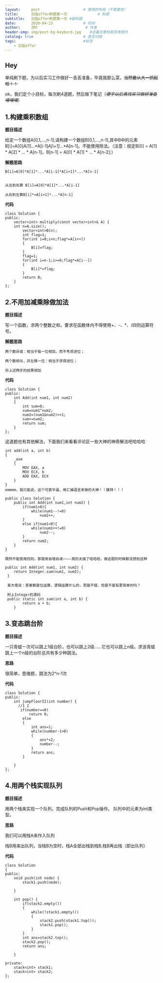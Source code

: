 ```yaml
---
layout:     post                    # 使用的布局（不需要改）
title:      剑指offer刷题第一次              # 标题 
subtitle:   剑指offer刷题第一次 #副标题
date:       2020-04-23              # 时间
author:     ZRF                      # 作者
header-img: img/post-bg-keybord.jpg    #这篇文章标题背景图片
catalog: true                       # 是否归档
tags:                               #标签
    - 剑指offer
---
```


## Hey
单纯刷下题，为以后实习工作做好一丢丢准备，毕竟我那么菜，~~当然要从大一抓起啦！！~~

ok，我们定个小目标，每次刷4道题，然后做下笔记（~~*便于以后真找实习做好准备嘻嘻嘻*~~）

## **1.构建乘积数组**

**题目描述**

给定一个数组A[0,1,...,n-1],请构建一个数组B[0,1,...,n-1],其中B中的元素B[i]=A[0]*A[1]*...*A[i-1]*A[i+1]*...*A[n-1]。不能使用除法。（注意：规定B[0] = A[1] * A[2] * ... * A[n-1]，B[n-1] = A[0] * A[1] * ... * A[n-2];）

**解题思路**




```
B[i]=A[0]*A[1]*...*A[i-1]*A[i+1]*...*A[n-1]


从左到右算 B[i]=A[0]*A[1]*...*A[i-1]

从右到左算B[i]*=A[i+1]*...*A[n-1]
```


**代码**



```
class Solution {
public:
    vector<int> multiply(const vector<int>& A) {
    int n=A.size();
        vector<int>B(n);
        int flag=1;
        for(int i=0;i<n;flag*=A[i++])
        {
            B[i]=flag;
        }
        flag=1;
        for(int i=n-1;i>=0;flag*=A[i--])
        {
            B[i]*=flag;
        }
        return B;
    }
};
```

## **2.不用加减乘除做加法**

**题目描述**

写一个函数，求两个整数之和，要求在函数体内不得使用+、-、*、/四则运算符号。

**解题思路**


```
两个数异或：相当于每一位相加，而不考虑进位；

两个数相与，并左移一位：相当于求得进位；

将上述两步的结果相加
```

**代码**

```
class Solution {
public:
    int Add(int num1, int num2)
    {
        int sum=0;
        sum=num1^num2;
        num2=(num1&num2)<<1;
        sum+=num2;
        return sum;
    }
};
```

这道题也有其他解法，下面我们来看看评论区一些大神的神奇解法吧哈哈哈


```
int add(int a, int b)
{
    _asm
    {
        MOV EAX, a
        MOV ECX, b
        ADD EAX, ECX
    }
}
emmmm，我只能说，这个可真牛逼，用汇编语言来做的大神！！膜拜！！！
```



```
public class Solution {
    public int Add(int num1,int num2) {
        if(num1>0){
            while(num1--!=0)
                num2++;
        }
        else if(num1<0){
            while(num1++!=0)
                num2--;
        }
        return num2;
    }
}

既然不能使用四则，那我用自增自减~~——真的太强了哈哈哈，做这题的时候都没想到这种
```


```
public int Add(int num1, int num2) {
    return Integer.sum(num1, num2);
 }
 
 某大佬说：答案都是位运算，逻辑运算什么的，思路不错，但是不是有更简单的吗？
 
 附上Integer的源码
 public static int sum(int a, int b) {
        return a + b;
    }
```

## **3.变态跳台阶**

**题目描述**

一只青蛙一次可以跳上1级台阶，也可以跳上2级……它也可以跳上n级。求该青蛙跳上一个n级的台阶总共有多少种跳法。


**思路**

很简单，思维题，跳法为2^n-1次

**代码**


```
class Solution {
public:
    int jumpFloorII(int number) {
      //1 2
       if(number==0)
           return 0;
        else
        {
            int ans=1;
            while(number-1>0)
            {
                ans*=2;
                number--;
            }
            return ans;
        }
        
    }
};
```
## **4.用两个栈实现队列**

**题目描述**

用两个栈来实现一个队列，完成队列的Push和Pop操作。 队列中的元素为int类型。

**思路**

我们可以用栈A来作入队列

栈B用来出队列，当栈B为空时，栈A全部出栈到栈B,栈B再出栈（即出队列）



**代码**


```
class Solution
{
public:
    void push(int node) {
        stack1.push(node);
       
    }

    int pop() {
        if(stack2.empty())
        {
            while(!stack1.empty())
            {
                stack2.push(stack1.top());
                stack1.pop();
            }
        }
        int ans=stack2.top();
        stack2.pop();
        return ans;
        
    }

private:
    stack<int> stack1;
    stack<int> stack2;
};
```





